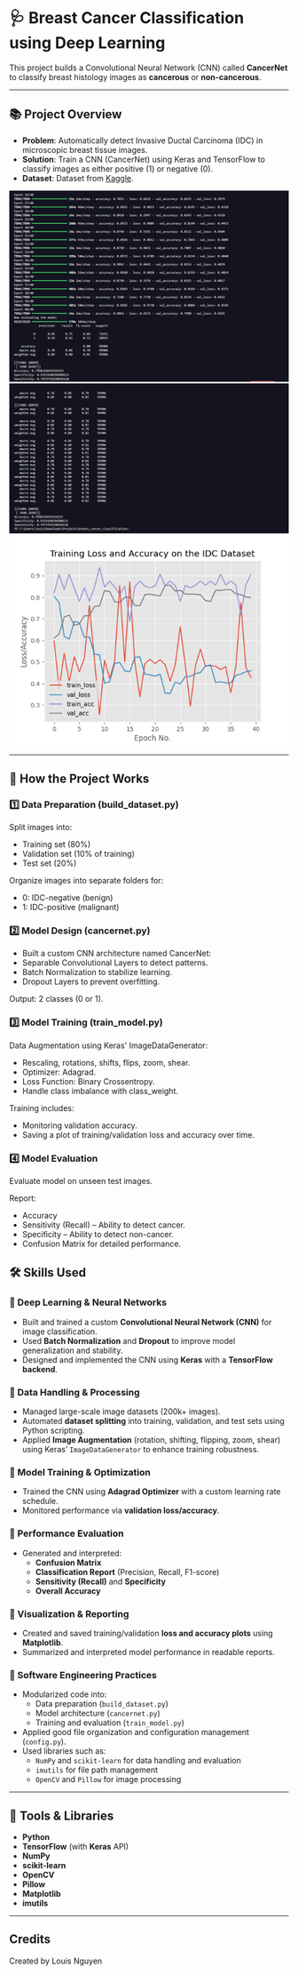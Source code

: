 # 🩺 Breast Cancer Classification using Deep Learning

This project builds a Convolutional Neural Network (CNN) called **CancerNet** to classify breast histology images as **cancerous** or **non-cancerous**.

---

## 📚 Project Overview

- **Problem**: Automatically detect Invasive Ductal Carcinoma (IDC) in microscopic breast tissue images.
- **Solution**: Train a CNN (CancerNet) using Keras and TensorFlow to classify images as either positive (1) or negative (0).
- **Dataset**: Dataset from [Kaggle](https://www.kaggle.com/datasets/paultimothymooney/breast-histopathology-images).

<img src="commandline.png">
<img src="weighted-averages.png">
<img src="plot.png">

---

## 🚀 How the Project Works

### 1️⃣ Data Preparation (build_dataset.py)
Split images into:

- Training set (80%)
- Validation set (10% of training)
- Test set (20%)

Organize images into separate folders for:  
- 0: IDC-negative (benign)  
- 1: IDC-positive (malignant)

### 2️⃣ Model Design (cancernet.py)
- Built a custom CNN architecture named CancerNet:
- Separable Convolutional Layers to detect patterns.
- Batch Normalization to stabilize learning.
- Dropout Layers to prevent overfitting.

Output:
2 classes (0 or 1).

### 3️⃣ Model Training (train_model.py)
Data Augmentation using Keras' ImageDataGenerator:
- Rescaling, rotations, shifts, flips, zoom, shear.
- Optimizer: Adagrad.
- Loss Function: Binary Crossentropy.
- Handle class imbalance with class_weight.

Training includes:
- Monitoring validation accuracy.
- Saving a plot of training/validation loss and accuracy over time.

### 4️⃣ Model Evaluation
Evaluate model on unseen test images.

Report:
- Accuracy
- Sensitivity (Recall) – Ability to detect cancer.
- Specificity – Ability to detect non-cancer.
- Confusion Matrix for detailed performance.

## 🛠️ Skills Used

### 📌 Deep Learning & Neural Networks
- Built and trained a custom **Convolutional Neural Network (CNN)** for image classification.
- Used **Batch Normalization** and **Dropout** to improve model generalization and stability.
- Designed and implemented the CNN using **Keras** with a **TensorFlow backend**.

### 📌 Data Handling & Processing
- Managed large-scale image datasets (200k+ images).
- Automated **dataset splitting** into training, validation, and test sets using Python scripting.
- Applied **Image Augmentation** (rotation, shifting, flipping, zoom, shear) using Keras’ `ImageDataGenerator` to enhance training robustness.

### 📌 Model Training & Optimization
- Trained the CNN using **Adagrad Optimizer** with a custom learning rate schedule.
- Monitored performance via **validation loss/accuracy**.

### 📌 Performance Evaluation
- Generated and interpreted:
  - **Confusion Matrix**
  - **Classification Report** (Precision, Recall, F1-score)
  - **Sensitivity (Recall)** and **Specificity**
  - **Overall Accuracy**

### 📌 Visualization & Reporting
- Created and saved training/validation **loss and accuracy plots** using **Matplotlib**.
- Summarized and interpreted model performance in readable reports.

### 📌 Software Engineering Practices
- Modularized code into:
  - Data preparation (`build_dataset.py`)
  - Model architecture (`cancernet.py`)
  - Training and evaluation (`train_model.py`)
- Applied good file organization and configuration management (`config.py`).
- Used libraries such as:
  - `NumPy` and `scikit-learn` for data handling and evaluation
  - `imutils` for file path management
  - `OpenCV` and `Pillow` for image processing

---

## 🚀 Tools & Libraries

- **Python**
- **TensorFlow** (with **Keras** API)
- **NumPy**
- **scikit-learn**
- **OpenCV**
- **Pillow**
- **Matplotlib**
- **imutils**

---

## Credits
Created by Louis Nguyen
